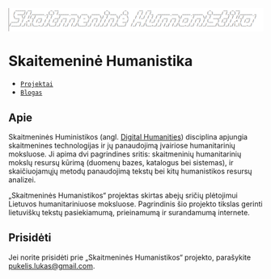 ![Logo](https://github.com/Skaitmenine-Humanistika/skaitmenine-humanistika.github.io/raw/main/LogoBig.png)


# Skaitemeninė Humanistika 

* [`Projektai`](Projektai)
* [`Blogas`](Blogas)

## Apie

Skaitmeninės Huministikos (angl. [Digital Humanities](https://en.wikipedia.org/wiki/Digital_humanities#:~:text=Digital%20humanities%20(DH)%20is%20an,the%20analysis%20of%20their%20application.)) disciplina apjungia skaitmenines technologijas ir jų panaudojimą įvairiose humanitarinių moksluose. Ji apima dvi pagrindines sritis: skaitmeninių humanitarinių mokslų resursų kūrimą (duomenų bazes, katalogus bei sistemas), ir  skaičiuojamųjų metodų panaudojimą tekstų bei kitų humanistikos resursų analizei. 

„Skaitmeninės Humanistikos“ projektas skirtas abejų sričių plėtojimui Lietuvos humanitariniuose moksluose. Pagrindinis šio projekto tikslas gerinti lietuviškų tekstų pasiekiamumą, prieinamumą ir surandamumą internete. 


## Prisidėti 

Jei norite prisidėti prie „Skaitmeninės Humanistikos“ projekto, parašykite [pukelis.lukas@gmail.com](mailto:pukelis.lukas@gmail.com). 
